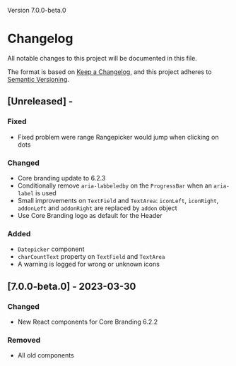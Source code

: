 Version 7.0.0-beta.0

# Changelog

All notable changes to this project will be documented in this file.

The format is based on [Keep a Changelog](https://keepachangelog.com/en/1.0.0/),
and this project adheres to [Semantic Versioning](https://semver.org/spec/v2.0.0.html).

## [Unreleased] -

### Fixed

- Fixed problem were range Rangepicker would jump when clicking on dots

### Changed

- Core branding update to 6.2.3
- Conditionally remove `aria-labbeledby` on the `ProgressBar` when an `aria-label` is used
- Small improvements on `TextField` and `TextArea`: `iconLeft`, `iconRight`, `addonLeft` and `addonRight` are replaced by `addon` object
- Use Core Branding logo as default for the Header

### Added

- `Datepicker` component
- `charCountText` property on `TextField` and `TextArea`
- A warning is logged for wrong or unknown icons

## [7.0.0-beta.0] - 2023-03-30

### Changed

- New React components for Core Branding 6.2.2

### Removed

- All old components
